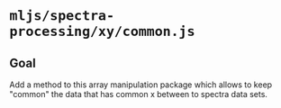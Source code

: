 # `mljs/spectra-processing/xy/common.js`

## Goal

Add a method to this array manipulation package which allows to keep "common" the data that has common x between to spectra data sets.